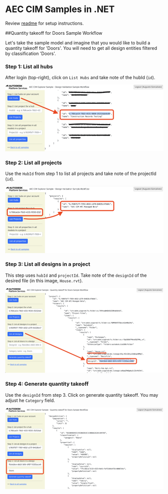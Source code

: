 # AEC CIM Samples in .NET

Review [readme](./README.md#SETUP) for setup instructions.

##Quantity takeoff for Doors Sample Workflow

Let's take the sample model and imagine that you would like to build a quantity takeoff for 'Doors'. You will need to get all design entities filtered by classification 'Doors'. 

### Step 1: List all hubs

After login (top-right), click on `List Hubs` and take note of the hubId (`id`).

![Step 1](./images/hubs.png)

### Step 2: List all projects

Use the `HubId` from step 1 to list all projects and take note of the projectId (`id`).

![Step 2](./images/projects.png)

### Step 3: List all designs in a project

This step uses `hubId` and `projectId`. Take note of the `designId` of the desired file (in this image, `House.rvt`).

![Step 3](./images/designs.png)

### Step 4: Generate quantity takeoff

Use the `designId` from step 3. Click on generate quantity takeoff. You may adjust he `Category` field.

![Step 3](./images/quantity.png)

